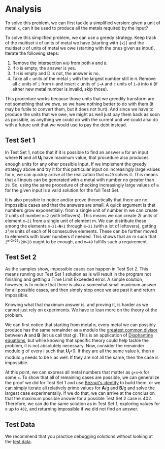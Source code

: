 # Analysis

To solve this problem, we can first tackle a simplified version: given a unit of metal `x`, can it be used to produce all the metals required by the input?

To solve this simplified problem, we can use a greedy strategy. Keep track of the multiset `H` of units of metal we have (starting with `{x}`) and the multiset `D` of units of metal we owe (starting with the ones given as input). Iterate the following steps:

1. Remove the intersection `H∩D` from both `H` and `D`.
1. If `D` is empty, the answer is yes.
1. If `H` is empty and D is not, the answer is no.
1. Take all `c` units of the metal `i` with the largest number still in `H`. Remove all `c` units of `i` from `H` and insert `c` units of `i−A` and `c` units of `i−B` into `H` (if either new metal number is invalid, skip those).

This procedure works because those units that we greedily transform are not something that we owe, so we have nothing better to do with them (it may be futile to convert them, but it does not hurt). And since we have to produce the units that we owe, we might as well just pay them back as soon as possible, as anything we could do with the current unit we could also do with a future unit that we would use to pay the debt instead.

## Test Set 1

In Test Set 1, notice that if it is possible to find an answer `m` for an input where **N** and all **U<sub>i</sub>** have maximum value, that procedure also produces enough units for any other possible input. If we implement the greedy strategy above and try it for this particular input on increasingly large values for `m`, we can quickly arrive at the realization that `m=29` solves it. This means that all inputs can be generated with a metal with number no greater than `29`. So, using the same procedure of checking increasingly large values of `m` for the given input is a valid solution for the full Test Set.

It is also possible to notice and/or prove theoretically that there are no impossible cases and that the answers are small. A quick argument is that numbers grow exponentially: from a single unit of number m we can create 2 units of number `m−2` (with leftovers). This means we can create 2i units of element `m−2i` from a single unit of element m. We can distribute these among the elements <code>m−2i−**N**+1</code> through `m−2i` (with a lot of leftovers), getting <code>2<sup>i</sup>/**N**</code> units of each of N consecutive elements. These can be further moved to elements with lower numbers if needed. This shows that an m such that <code>2<sup>m−2×20</sup>/20>20</code> ought to be enough, and `m=49` fulfills such a requirement.

## Test Set 2

As the samples show, impossible cases can happen in Test Set 2. This means running our Test Set 1 solution as is will result in the program not finishing and getting a Time Limit Exceeded error. A simple solution, however, is to notice that there is also a somewhat small maximum answer for all possible cases, and then simply stop once we are past it and return impossible.

Knowing what that maximum answer is, and proving it, is harder as we cannot just rely on experiments. We have to lean more on the theory of the problem.

We can first notice that starting from metal `m`, every metal we can possibly produce has the same remainder as `m` modulo the [greatest common divisor](https://en.wikipedia.org/wiki/Greatest_common_divisor) between **A** and **B** (let us call that g). This is an application of [Diophantine equations](https://en.wikipedia.org/wiki/Diophantine_equation), but while knowing that specific theory could help tackle the problem, it is not absolutely necessary. Now, consider the remainder modulo g of every i such that **U<sub>i</sub>**>0. If they are all the same value `k`, then `m` modulo `g` needs to be `k` as well. If they are not all the same, then the case is impossible.

At this point, we can express all metal numbers that matter as `g×x+k` for some `x`. To show that all of remaining cases are possible, we can generalize the proof we did for Test Set 1 and use [Bézout's identity](https://en.wikipedia.org/wiki/B%C3%A9zout%27s_identity) to build them, or we can simply iterate all relatively prime values for **A**/g and **B**/g and solve the largest case experimentally. If we do that, we can arrive at the conclusion that the maximum possible answer for a possible Test Set 2 case is 402. Therefore, we can do the same solution as in Test Set 1, exploring values for `m` up to `402`, and returning impossible if we did not find an answer.

## Test Data

We recommend that you practice debugging solutions without looking at the [test data](https://codejam.googleapis.com/dashboard/get_file/AQj_6U3xHKfAGIzWFkraudEoRQtTh1a-ieB9upYgtfCzn2AIQ4jq5ui34RZBGqKulbE/test_data.zip).
